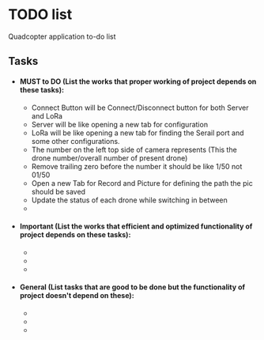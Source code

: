 # TODO list

Quadcopter application to-do list

## Tasks

- #### MUST to DO (List the works that proper working of project depends on these tasks):
    - Connect Button will be Connect/Disconnect button for both Server and LoRa
    - Server will be like opening a new tab for configuration
    - LoRa will be like opening a new tab for finding the Serail port and some other configurations.
    - The number on the left top side of camera represents (This the drone number/overall number of present drone)
    - Remove trailing zero before the number it should be like 1/50 not 01/50
    - Open a new Tab for Record and Picture for defining the path the pic should be saved
    - Update the status of each drone while switching in between
    - 
- #### Important (List the works that efficient and optimized functionality of project depends on these tasks):
    - 
    -
    - 
- #### General (List tasks that are good to be done but the functionality of project doesn't depend on these):
    - 
    -
    -